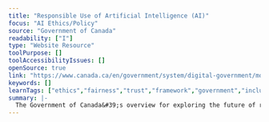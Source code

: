 ```yaml
---
title: "Responsible Use of Artificial Intelligence (AI)"
focus: "AI Ethics/Policy"
source: "Government of Canada"
readability: ["I"]
type: "Website Resource"
toolPurpose: []
toolAccessibilityIssues: []
openSource: true
link: "https://www.canada.ca/en/government/system/digital-government/modern-emerging-technologies/responsible-use-ai.html"
keywords: []
learnTags: ["ethics","fairness","trust","framework","government","inclusivePractice"]
summary: |-
  The Government of Canada&#39;s overview for exploring the future of responsible AI in governance.
---
```


